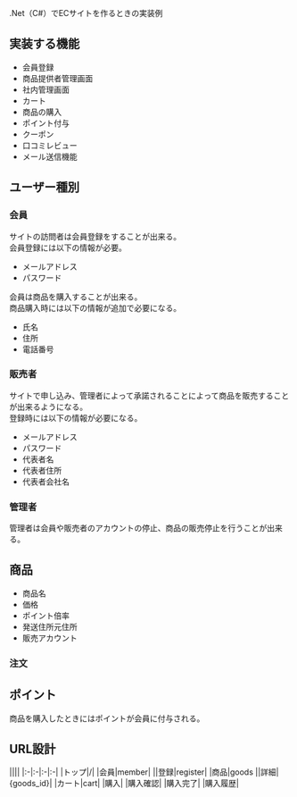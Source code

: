 .Net（C#）でECサイトを作るときの実装例

## 実装する機能

- 会員登録
- 商品提供者管理画面
- 社内管理画面
- カート
- 商品の購入
- ポイント付与
- クーポン
- 口コミレビュー
- メール送信機能

## ユーザー種別

### 会員

サイトの訪問者は会員登録をすることが出来る。  
会員登録には以下の情報が必要。

- メールアドレス
- パスワード

会員は商品を購入することが出来る。  
商品購入時には以下の情報が追加で必要になる。

- 氏名
- 住所
- 電話番号

### 販売者

サイトで申し込み、管理者によって承諾されることによって商品を販売することが出来るようになる。  
登録時には以下の情報が必要になる。

- メールアドレス
- パスワード
- 代表者名
- 代表者住所
- 代表者会社名

### 管理者

管理者は会員や販売者のアカウントの停止、商品の販売停止を行うことが出来る。

## 商品

- 商品名
- 価格
- ポイント倍率
- 発送住所元住所
- 販売アカウント

### 注文

## ポイント
商品を購入したときにはポイントが会員に付与される。

## URL設計

||||
|:-|:-|:-|:-|
|トップ|/|
|会員|member|
||登録|register|
|商品|goods
||詳細|{goods_id}|
|カート|cart|
|購入|
|購入確認|
|購入完了|
|購入履歴|